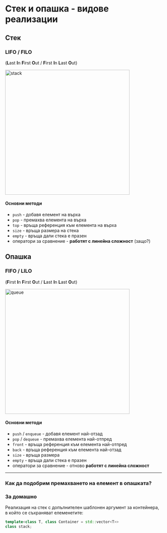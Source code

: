 # Стек и опашка - видове реализации

## Стек
### LIFO / FILO 
(**L**ast **I**n **F**irst **O**ut / **F**irst **I**n **L**ast **O**ut)

<img src="https://www.tutorialspoint.com/data_structures_algorithms/images/stack_representation.jpg" alt="stack" width="400"/>

#### Основни методи
- `push` - добавя елемент на върха
- `pop` - премахва елемента на върха
- `top` - връща референция към елемента на върха
- `size` - връща размера на стека
- `empty` - връща дали стека е празен
- оператори за сравнение - **работят с линейна сложност** (защо?)


## Опашка
### FIFO / LILO
(**F**irst **I**n **F**irst **O**ut / **L**ast **I**n **L**ast **O**ut)

<img src="https://upload.wikimedia.org/wikipedia/commons/thumb/5/52/Data_Queue.svg/1200px-Data_Queue.svg.png" alt="queue" width="400"/>

#### Основни методи
- `push` / `enqueue` - добавя елемент най-отзад
- `pop` / `dequeue` - премахва елемента най-отпред
- `front` - връща референция към елемента най-отпред
- `back` - връща референция към елемента най-отзад
- `size` - връща размера 
- `empty` - връща дали стека е празен
- оператори за сравнение - отново **работят с линейна сложност**

---

### Как да подобрим премахването на елемент в опашката?

### За домашно 
Реализация на стек с допълнителен шаблонен аргумент за контейнера, в който се съхраняват елеменетите:

```c++
template<class T, class Container = std::vector<T>>
class stack;
```
